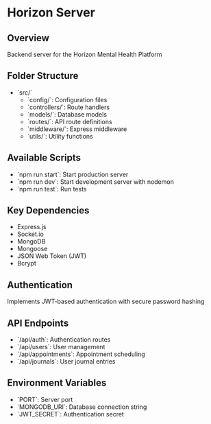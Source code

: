 # Horizon Server

## Overview

Backend server for the Horizon Mental Health Platform

## Folder Structure

- \`src/\`
  - \`config/\`: Configuration files
  - \`controllers/\`: Route handlers
  - \`models/\`: Database models
  - \`routes/\`: API route definitions
  - \`middleware/\`: Express middleware
  - \`utils/\`: Utility functions

## Available Scripts

- \`npm run start\`: Start production server
- \`npm run dev\`: Start development server with nodemon
- \`npm run test\`: Run tests

## Key Dependencies

- Express.js
- Socket.io
- MongoDB
- Mongoose
- JSON Web Token (JWT)
- Bcrypt

## Authentication

Implements JWT-based authentication with secure password hashing

## API Endpoints

- \`/api/auth\`: Authentication routes
- \`/api/users\`: User management
- \`/api/appointments\`: Appointment scheduling
- \`/api/journals\`: User journal entries

## Environment Variables

- \`PORT\`: Server port
- \`MONGODB_URI\`: Database connection string
- \`JWT_SECRET\`: Authentication secret

